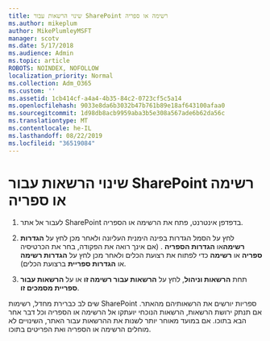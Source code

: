 ```yaml
---
title: שינוי הרשאות עבור SharePoint רשימה או ספריה
ms.author: mikeplum
author: MikePlumleyMSFT
manager: scotv
ms.date: 5/17/2018
ms.audience: Admin
ms.topic: article
ROBOTS: NOINDEX, NOFOLLOW
localization_priority: Normal
ms.collection: Adm_O365
ms.custom: ''
ms.assetid: 1cb414cf-a4a4-4b35-84c2-0723cf5c5a14
ms.openlocfilehash: 9033e8da6b3032b47b761b89e18af643100afaa0
ms.sourcegitcommit: 1d98db8acb9959aba3b5e308a567ade6b62da56c
ms.translationtype: MT
ms.contentlocale: he-IL
ms.lasthandoff: 08/22/2019
ms.locfileid: "36519084"
---
```

# <a name="change-permissions-for-a-sharepoint-list-or-library"></a>שינוי הרשאות עבור SharePoint רשימה או ספריה

1. לעבור אל אתר SharePoint בדפדפן אינטרנט, פתח את הרשימה או הספריה.
    
2. לחץ על הסמל הגדרות בפינה הימנית העליונה ולאחר מכן לחץ על **הגדרות רשימה**או **הגדרות הספריה** . (אם אינך רואה את הפקודה, בחר את הכרטיסיה **ספריה** או **רשימה** כדי לפתוח את רצועת הכלים ולאחר מכן לחץ על **הגדרות רשימה** או **הגדרות ספריית** ברצועת הכלים). 
    
3. תחת **הרשאות וניהול**, לחץ על **הרשאות עבור רשימה זו** או על **הרשאות עבור ספריית מסמכים זו**.
    
שים לב כברירת מחדל, רשימות SharePoint ספריות יורשים את הרשאותיהם מהאתר. אם תנתק ירושת הרשאות, הרשאות הנוכחי יועתקו אל הרשימה או הספריה וכל דבר אחר הבא בתוכו. אם במועד מאוחר יותר לשנות את ההרשאות עבור האתר, השינויים לא מוחלים הרשימה או הספריה ואת הפריטים בתוכו.
  

